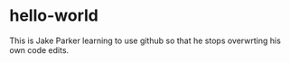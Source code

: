 # hello-world


This is Jake Parker learning to use github so that he stops overwrting his own code edits.
